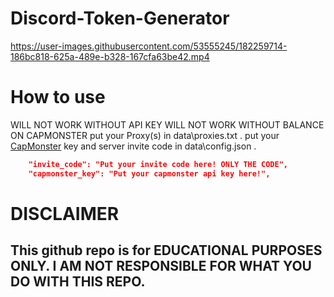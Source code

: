 
# Discord-Token-Generator

https://user-images.githubusercontent.com/53555245/182259714-186bc818-625a-489e-b328-167cfa63be42.mp4


# How to use

WILL NOT WORK WITHOUT API KEY
WILL NOT WORK WITHOUT BALANCE ON CAPMONSTER
put your Proxy(s) in data\proxies.txt .
put your [CapMonster](https://capmonster.cloud) key and server invite code in data\config.json .
```json
    "invite_code": "Put your invite code here! ONLY THE CODE", 
    "capmonster_key": "Put your capmonster api key here!",
```

# DISCLAIMER

## This github repo is for EDUCATIONAL PURPOSES ONLY. I AM NOT RESPONSIBLE FOR WHAT YOU DO WITH THIS REPO.

